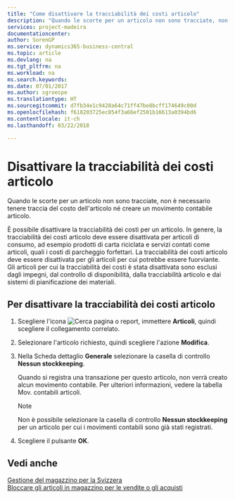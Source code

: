 ```yaml
---
title: "Come disattivare la tracciabilità dei costi articolo"
description: "Quando le scorte per un articolo non sono tracciate, non è necessario tenere traccia del costo dell'articolo né creare un movimento contabile articolo."
services: project-madeira
documentationcenter: 
author: SorenGP
ms.service: dynamics365-business-central
ms.topic: article
ms.devlang: na
ms.tgt_pltfrm: na
ms.workload: na
ms.search.keywords: 
ms.date: 07/01/2017
ms.author: sgroespe
ms.translationtype: HT
ms.sourcegitcommit: d7fb34e1c9428a64c71ff47be8bcff174649c00d
ms.openlocfilehash: f618203725ec854f3a66ef2501b16613a0394bd6
ms.contentlocale: it-ch
ms.lasthandoff: 03/22/2018

---
```

# <a name="deactivate-item-cost-tracking"></a>Disattivare la tracciabilità dei costi articolo
Quando le scorte per un articolo non sono tracciate, non è necessario tenere traccia del costo dell'articolo né creare un movimento contabile articolo.  

È possibile disattivare la tracciabilità dei costi per un articolo. In genere, la tracciabilità dei costi articolo deve essere disattivata per articoli di consumo, ad esempio prodotti di carta riciclata e servizi contati come articoli, quali i costi di parcheggio forfettari. La tracciabilità dei costi articolo deve essere disattivata per gli articoli per cui potrebbe essere fuorviante. Gli articoli per cui la tracciabilità dei costi è stata disattivata sono esclusi dagli impegni, dal controllo di disponibilità, dalla tracciabilità articolo e dai sistemi di pianificazione dei materiali.  

## <a name="to-deactivate-item-cost-tracking"></a>Per disattivare la tracciabilità dei costi articolo  

1.  Scegliere l'icona ![Cerca pagina o report](../../media/ui-search/search_small.png "Cerca pagina o report"), immettere **Articoli**, quindi scegliere il collegamento correlato.  
2.  Selezionare l'articolo richiesto, quindi scegliere l'azione **Modifica**.  
3.  Nella Scheda dettaglio **Generale** selezionare la casella di controllo **Nessun stockkeeping**.  

    Quando si registra una transazione per questo articolo, non verrà creato alcun movimento contabile. Per ulteriori informazioni, vedere la tabella Mov. contabili articoli.  

    > [!NOTE]  
    >  Non è possibile selezionare la casella di controllo **Nessun stockkeeping** per un articolo per cui i movimenti contabili sono già stati registrati.  

4.  Scegliere il pulsante **OK**.  

## <a name="see-also"></a>Vedi anche  
 [Gestione del magazzino per la Svizzera](swiss-inventory-management.md)   
 [Bloccare gli articoli in magazzino per le vendite o gli acquisti](how-to-block-inventory-items-for-sales-or-purchases.md)

